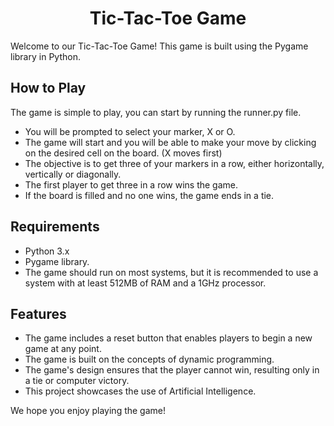 <div style="text-align: center">

# Tic-Tac-Toe Game
</div>
Welcome to our Tic-Tac-Toe Game! This game is built using the Pygame library in Python.

## How to Play

The game is simple to play, you can start by running the runner.py file.

* You will be prompted to select your marker, X or O.
* The game will start and you will be able to make your move by clicking on the desired cell on the board. (X moves first)
* The objective is to get three of your markers in a row, either horizontally, vertically or diagonally.
* The first player to get three in a row wins the game.
* If the board is filled and no one wins, the game ends in a tie.

## Requirements

* Python 3.x
* Pygame library.
* The game should run on most systems, but it is recommended to use a system with at least 512MB of RAM and a 1GHz processor.

## Features

* The game includes a reset button that enables players to begin a new game at any point.
* The game is built on the concepts of dynamic programming.
* The game's design ensures that the player cannot win, resulting only in a tie or computer victory.
* This project showcases the use of Artificial Intelligence.

We hope you enjoy playing the game!